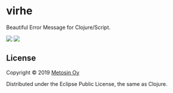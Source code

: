 # virhe

Beautiful Error Message for Clojure/Script.

<img src="https://raw.githubusercontent.com/metosin/virhe/master/docs/img/conflicts2.png"/>

<img src="https://raw.githubusercontent.com/metosin/virhe/master/docs/img/closed-spec1.png"/>

## License

Copyright © 2019 [Metosin Oy](http://www.metosin.fi)

Distributed under the Eclipse Public License, the same as Clojure.
